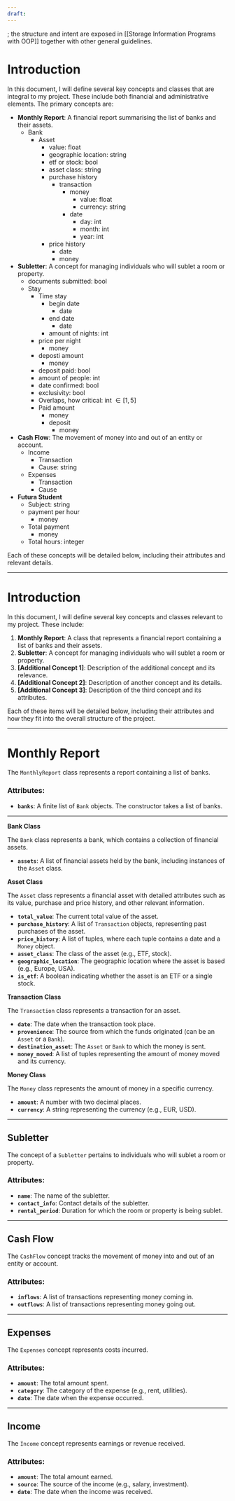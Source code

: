 ```yaml
---
draft:
---
```

; the structure and intent are exposed in [[Storage Information Programs with OOP]] together with other general guidelines.
# Introduction

In this document, I will define several key concepts and classes that are integral to my project. These include both financial and administrative elements. The primary concepts are:

- **Monthly Report**: A financial report summarising the list of banks and their assets.
	- Bank
		- Asset
			- value: float
			- geographic location: string
			- etf or stock: bool
			- asset class: string
			- purchase history
				- transaction
					- money
						- value: float
						- currency: string
					- date
						- day: int
						- month: int
						- year: int
			- price history
				- date
				- money
- **Subletter**: A concept for managing individuals who will sublet a room or property.
	- documents submitted: bool
	- Stay
		- Time stay
			- begin date
				- date
			- end date
				- date
			- amount of nights: int
		- price per night
			- money
		- deposti amount
			- money
		- deposit paid: bool
		- amount of people: int
		- date confirmed: bool
		- exclusivity: bool
		- Overlaps, how critical: int $\in [1, 5]$ 
		- Paid amount
			- money
			- deposit
				- money
- **Cash Flow**: The movement of money into and out of an entity or account.
	- Income
		- Transaction
		- Cause: string
	- Expenses
		- Transaction
		- Cause
- **Futura Student**
	- Subject: string
	- payment per hour
		- money
	- Total payment
		- money
	- Total hours: integer

Each of these concepts will be detailed below, including their attributes and relevant details.

---

# Introduction

In this document, I will define several key concepts and classes relevant to my project. These include:

1. **Monthly Report**: A class that represents a financial report containing a list of banks and their assets.
2. **Subletter**: A concept for managing individuals who will sublet a room or property.
3. **[Additional Concept 1]**: Description of the additional concept and its relevance.
4. **[Additional Concept 2]**: Description of another concept and its details.
5. **[Additional Concept 3]**: Description of the third concept and its attributes.

Each of these items will be detailed below, including their attributes and how they fit into the overall structure of the project.

---

# Monthly Report

The `MonthlyReport` class represents a report containing a list of banks.

### Attributes:
- **`banks`**: A finite list of `Bank` objects. The constructor takes a list of banks.

---

**Bank Class**

The `Bank` class represents a bank, which contains a collection of financial assets.

- **`assets`**: A list of financial assets held by the bank, including instances of the `Asset` class.

**Asset Class**

The `Asset` class represents a financial asset with detailed attributes such as its value, purchase and price history, and other relevant information.

- **`total_value`**: The current total value of the asset.
- **`purchase_history`**: A list of `Transaction` objects, representing past purchases of the asset.
- **`price_history`**: A list of tuples, where each tuple contains a date and a `Money` object.
- **`asset_class`**: The class of the asset (e.g., ETF, stock).
- **`geographic_location`**: The geographic location where the asset is based (e.g., Europe, USA).
- **`is_etf`**: A boolean indicating whether the asset is an ETF or a single stock.

**Transaction Class**

The `Transaction` class represents a transaction for an asset.

- **`date`**: The date when the transaction took place.
- **`provenience`**: The source from which the funds originated (can be an `Asset` or a `Bank`).
- **`destination_asset`**: The `Asset` or `Bank` to which the money is sent.
- **`money_moved`**: A list of tuples representing the amount of money moved and its currency.

**Money Class**

The `Money` class represents the amount of money in a specific currency.

- **`amount`**: A number with two decimal places.
- **`currency`**: A string representing the currency (e.g., EUR, USD).

---

## Subletter

The concept of a `Subletter` pertains to individuals who will sublet a room or property.

### Attributes:
- **`name`**: The name of the subletter.
- **`contact_info`**: Contact details of the subletter.
- **`rental_period`**: Duration for which the room or property is being sublet.

---

## Cash Flow

The `CashFlow` concept tracks the movement of money into and out of an entity or account.

### Attributes:
- **`inflows`**: A list of transactions representing money coming in.
- **`outflows`**: A list of transactions representing money going out.

---

## Expenses

The `Expenses` concept represents costs incurred.

### Attributes:
- **`amount`**: The total amount spent.
- **`category`**: The category of the expense (e.g., rent, utilities).
- **`date`**: The date when the expense occurred.

---

## Income

The `Income` concept represents earnings or revenue received.

### Attributes:
- **`amount`**: The total amount earned.
- **`source`**: The source of the income (e.g., salary, investment).
- **`date`**: The date when the income was received.